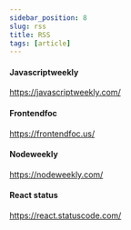 ```yaml
---
sidebar_position: 8
slug: rss
title: RSS
tags: [article]
---
```


#### Javascriptweekly

https://javascriptweekly.com/

#### Frontendfoc

https://frontendfoc.us/


#### Nodeweekly

https://nodeweekly.com/

#### React status

https://react.statuscode.com/

